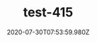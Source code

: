 ---
title: test-415
date: 2020-07-30T07:53:59.980Z
banner_subcontent: asdfsf
category: Fact sheets
focus: Support for leaders, colleagues and staff
role: Employee
organisation_size: Small (10-49 employees)
industry: Media, communications and digital
content: Lorem ipsum dolor sit amet, consectetur adipiscing elit, sed do eiusmod tempor incididunt ut labore et dolore magna aliqua. Ut enim ad minim veniam, quis nostrud exercitation ullamco laboris nisi ut aliquip ex ea commodo consequat. Duis aute irure dolor in reprehenderit in voluptate velit esse cillum dolore eu fugiat nulla pariatur. Excepteur sint occaecat cupidatat non proident, sunt in culpa qui officia deserunt mollit anim id est laborum.
---